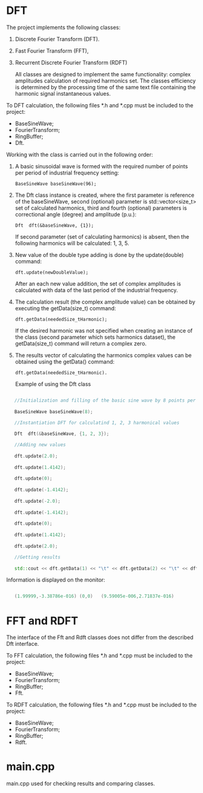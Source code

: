 # DFT
The project implements the following classes:
1. Discrete Fourier Transform (DFT).
2. Fast Fourier Transform (FFT),
3. Recurrent Discrete Fourier Transform (RDFT)

   All classes are designed to implement the same functionality: complex amplitudes calculation of required harmonics set. The classes efficiency is determined by the processing time of the same text file containing the harmonic signal instantaneous values.

To DFT calculation, the following files *.h and *.cpp must be included to the project:
   - BaseSineWave;
   - FourierTransform;
   - RingBuffer;
   - Dft.

   Working with the class is carried out in the following order:
1. A basic sinusoidal wave is formed with the required number of points per period of industrial frequency setting:
   
   `BaseSineWave baseSineWave(96);`

2. The Dft class instance is created, where the first parameter is reference of the baseSineWave, second (optional) parameter is std::vector<size_t> set of calculated harmonics, third and fourth (optional) parameters is correctional angle (degree) and amplitude (p.u.):

   `Dft  dft(&baseSineWave, {1});`

   If second parameter (set of calculating harmonics) is absent, then the following harmonics will be calculated: 1, 3, 5.

3. New value of the double type adding is done by the update(double) command:

   `dft.update(newDoubleValue);`

   After an each new value addition, the set of complex amplitudes is calculated with data of the last period of the industrial frequency.

4. The calculation result (the complex amplitude value) can be obtained by executing the getData(size_t) command:

   `dft.getData(neededSize_tHarmonic);`

   If the desired harmonic was not specified when creating an instance of the class (second parameter which sets harmonics dataset), the getData(size_t) command will return a complex zero.

5. The results vector of calculating the harmonics complex values can be obtained using the getData() command:

   `dft.getData(neededSize_tHarmonic).`


   Example of using the Dft class


```C++

   //Initialization and filling of the basic sine wave by 8 points per period
   
   BaseSineWave baseSineWave(8);       		

   //Instantiation DFT for calculatind 1, 2, 3 harmonical values
   
   Dft  dft(&baseSineWave, {1, 2, 3});	

   //Adding new values
   
   dft.update(2.0);
   
   dft.update(1.4142);
   
   dft.update(0);
   
   dft.update(-1.4142);
   
   dft.update(-2.0);
   
   dft.update(-1.4142);
   
   dft.update(0);
   
   dft.update(1.4142);
   
   dft.update(2.0);

   //Getting results
   
   std::cout << dft.getData(1) << "\t" << dft.getData(2) << "\t" << dft.getData(3) << "\t";

```
  
   Information is displayed on the monitor:
   
```C++

   (1.99999,-3.38786e-016) (0,0)   (9.59005e-006,2.71837e-016)

```   


# FFT and RDFT

The interface of the Fft and Rdft classes does not differ from the described Dft interface.

     
   To FFT calculation, the following files *.h and *.cpp must be included to the project:
   - BaseSineWave;
   - FourierTransform;
   - RingBuffer;
   - Fft.


   To RDFT calculation, the following files *.h and *.cpp must be included to the project:
   - BaseSineWave;
   - FourierTransform;
   - RingBuffer;
   - Rdft.

     
# main.cpp

main.cpp used for checking results and comparing classes.
